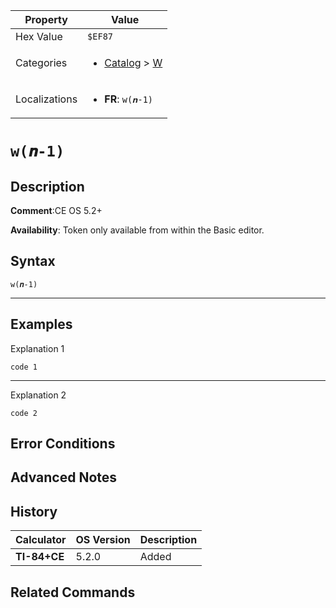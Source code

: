 | Property      | Value |
|---------------|-------|
| Hex Value     | `$EF87`|
| Categories    | <ul><li>[Catalog](<../categories/Catalog.md>) > [W](<../categories/Catalog.md#W>)</li></ul> |
| Localizations | <ul><li><b>FR</b>: `w(𝒏-1)`</li></ul> |

# `w(𝒏-1)`

## Description


<b>Comment</b>:CE OS 5.2+

<b>Availability</b>: Token only available from within the Basic editor.

## Syntax
`w(𝒏-1)`

<hr>

## Examples

Explanation 1
```ti-basic
code 1
```
---
Explanation 2
```ti-basic
code 2
```

## Error Conditions


## Advanced Notes


## History
| Calculator | OS Version | Description |
|------------|------------|-------------|
| <b>TI-84+CE</b> | 5.2.0 | Added

## Related Commands

    